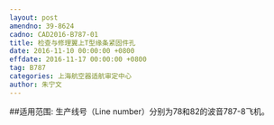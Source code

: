 ```yaml
---
layout: post
amendno: 39-8624
cadno: CAD2016-B787-01
title: 检查与修理翼上T型缘条紧固件孔
date: 2016-11-10 00:00:00 +0800
effdate: 2016-11-17 00:00:00 +0800
tag: B787
categories: 上海航空器适航审定中心
author: 朱宁文
---
```


##适用范围:
生产线号（Line number）分别为78和82的波音787-8飞机。

